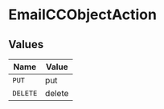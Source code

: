 # EmailCCObjectAction


## Values

| Name     | Value    |
| -------- | -------- |
| `PUT`    | put      |
| `DELETE` | delete   |